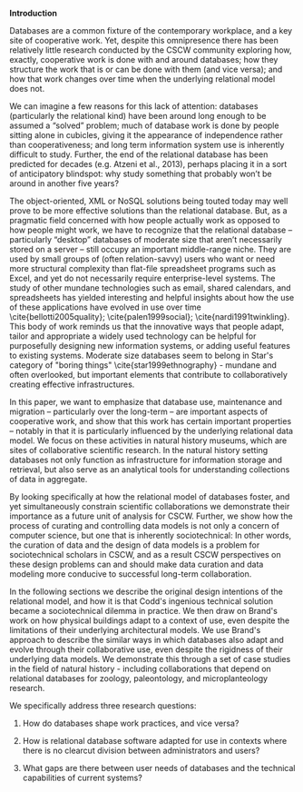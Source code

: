 **Introduction**

Databases are a common fixture of the contemporary workplace, and a key site of cooperative work. Yet, despite this omnipresence there has been relatively little research conducted by the CSCW community exploring how, exactly, cooperative work is done with and around databases;  how they structure the work that is or can be done with them (and vice versa); and how that work changes over time when the underlying relational model does not. 

We can imagine a few reasons for this lack of attention: databases (particularly the relational kind) have been around long enough to be assumed a “solved” problem; much of database work is done by people sitting alone in cubicles, giving it the appearance of independence rather than cooperativeness; and long term information system use is inherently difficult to study. Further, the end of the relational database has been predicted for decades (e.g. Atzeni et al., 2013), perhaps placing it in a sort of anticipatory blindspot: why study something that probably won’t be around in another five years? 

The object-oriented, XML or NoSQL solutions being touted today may well prove to be more effective solutions than the relational database. But, as a pragmatic field concerned with how people actually work as opposed to how people might work, we have to recognize that the relational database – particularly “desktop” databases of moderate size that aren’t necessarily stored on a server – still occupy an important middle-range niche. They are used by small groups of (often relation-savvy) users who want or need more structural complexity than flat-file spreadsheet programs such as Excel, and yet do not necessarily require enterprise-level systems. The study of other mundane technologies such as email, shared calendars, and spreadsheets has yielded interesting and helpful insights about how the use of these applications have evolved in use over time  \cite{bellotti2005quality}; \cite{palen1999social};  \cite{nardi1991twinkling}. This body of work reminds us that the innovative ways that people adapt, tailor and appropriate a widely used technology can be helpful for purposefully designing new information systems, or adding useful features to existing systems. Moderate size databases seem to  belong in Star's category of "boring things" \cite{star1999ethnography} -  mundane and often overlooked, but important elements that contribute to collaboratively creating effective infrastructures.  

In this paper, we want to emphasize that database use, maintenance and migration – particularly over the long-term – are important aspects of cooperative work, and show that this work has certain important properties – notably in that it is particularly influenced by the underlying relational data model. We focus on these activities in natural history museums, which are sites of collaborative scientific research. In the natural history setting databases not only function as infrastructure for information storage and retrieval, but also serve as an analytical tools for understanding collections of data in aggregate. 

By looking specifically at how the relational model of databases foster, and yet simultaneously constrain scientific collaborations we demonstrate their importance as a future unit of analysis for CSCW. Further, we show how the process of curating and controlling data models is not only a concern of computer science, but one that is inherently sociotechnical: In other words, the curation of data and the design of data models is a problem for sociotechnical scholars in CSCW, and as a result CSCW perspectives on these design problems can and should make data curation and data modeling more conducive to successful long-term collaboration. 

In the following sections we describe the original design intentions of the relational model, and how it is that Codd's ingenious technical solution became a sociotechnical dilemma in practice. We then draw on Brand's work on how physical buildings adapt to a context of use, even despite the limitations of their underlying architectural models. We use Brand's approach to describe the similar ways in which databases also adapt and evolve through their collaborative use, even despite the rigidness of their underlying data models. We demonstrate this through a set of case studies in the field of natural history - including collaborations that depend on relational databases for zoology, paleontology, and microplanteology research.  

We specifically address three research questions: 

1. How do databases shape work practices, and vice versa?

2. How is relational database software adapted for use in contexts where there is no clearcut division between administrators and users?

3. What gaps are there between user needs of databases and the technical capabilities of current systems?

